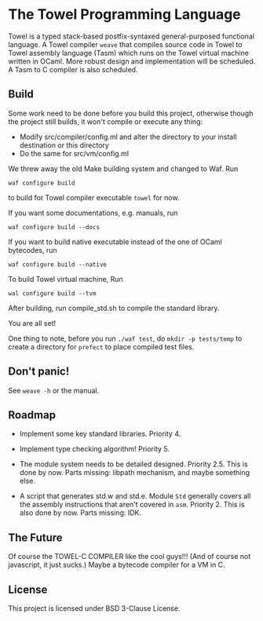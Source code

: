 The Towel Programming Language
====

Towel is a typed stack-based postfix-syntaxed general-purposed functional
language. A Towel compiler `weave` that compiles source code in Towel to Towel assembly
language (Tasm) which runs on the Towel virtual machine written in OCaml. More
robust design and implementation will be scheduled. A Tasm to C compiler is also
scheduled.


Build
----

Some work need to be done before you build this project, otherwise though the project still builds, it won't compile or execute any thing:

* Modify src/compiler/config.ml and alter the directory to your install destination or this directory
* Do the same for src/vm/config.ml

We threw away the old Make building system and changed to Waf. Run

    waf configure build

to build for Towel compiler executable `towel` for now.

If you want some documentations, e.g. manuals, run

    waf configure build --docs

If you want to build native executable instead of the one of OCaml bytecodes,
run

    waf configure build --native

To build Towel virtual machine, Run

    wal configure build --tvm

After building, run compile_std.sh to compile the standard library.

You are all set!

One thing to note, before you run `./waf test`, do `mkdir -p tests/temp` to create a directory for `prefect` to place compiled test files.


Don't panic!
----

See `weave -h` or the manual.


Roadmap
----

* Implement some key standard libraries. Priority 4.

* Implement type checking algorithm! Priority 5.

* The module system needs to be detailed designed. Priority 2.5.
This is done by now. Parts missing: libpath mechanism, and maybe something else.

* A script that generates std.w and std.e. Module `Std` generally covers all the
assembly instructions that aren't covered in `asm`. Priority 2.
This is also done by now. Parts missing: IDK.


The Future
----

Of course the TOWEL-C COMPILER like the cool guys!!! (And of course not javascript, it just sucks.)
Maybe a bytecode compiler for a VM in C.


License
----

This project is licensed under BSD 3-Clause License.
